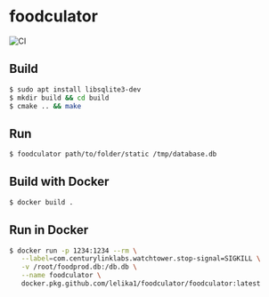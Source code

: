 # foodculator

![CI](https://github.com/lelika1/foodculator/workflows/CI/badge.svg)

## Build

```sh
$ sudo apt install libsqlite3-dev
$ mkdir build && cd build
$ cmake .. && make
```

## Run

```sh
$ foodculator path/to/folder/static /tmp/database.db
```

## Build with Docker

```sh
$ docker build .
```

## Run in Docker


```sh
$ docker run -p 1234:1234 --rm \
   --label=com.centurylinklabs.watchtower.stop-signal=SIGKILL \
   -v /root/foodprod.db:/db.db \
   --name foodculator \
   docker.pkg.github.com/lelika1/foodculator/foodculator:latest
```
